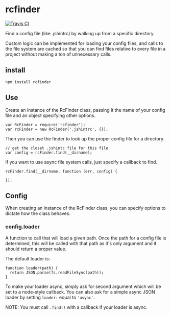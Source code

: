 # rcfinder

[![Travis CI](https://travis-ci.org/spenceralger/rcfinder.png)](https://travis-ci.org/spenceralger/rcfinder)

Find a config file (like .jshintrc) by walking up from a specific directory.

Custom logic can be implemented for loading your config files, and calls to
the file system are cached so that you can find files relative to every file
in a project without making a ton of unnecessary calls.

## install
```
npm install rcfinder
```

## Use
Create an instance of the RcFinder class, passing it the name of your config file and an object specifying other options.

```
var RcFinder = require('rcfinder');
var rcFinder = new RcFinder('.jshintrc', {});
```

Then you can use the finder to look up the proper config file for a directory.
```
// get the closet .jshintc file for this file
var config = rcFinder.find(__dirname);
```

If you want to use async file system calls, just specify a callback to find.
```
rcFinder.find(__dirname, function (err, config) {

});
```

## Config
When creating an instance of the RcFinder class, you can specify options to dictate how the class behaves.
### config.loader
A function to call that will load a given path. Once the path for a config file is determined, this will be called with that path as it's only argument and it should return a proper value.

The default loader is:
```
function loader(path) {
  return JSON.parse(fs.readFileSync(path));
}
```

To make your loader async, simply ask for second argument which will be set to a node-style callback. You can also ask for a simple async JSON loader by setting `loader:` equal to `'async'`.

NOTE:  You must call `.find()` with a callback if your loader is async.